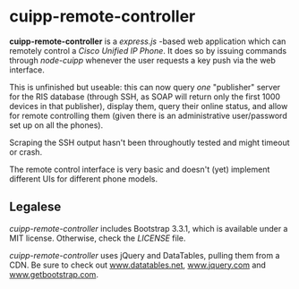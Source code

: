 cuipp-remote-controller
=======================


**cuipp-remote-controller** is a *express.js* -based web application which can remotely control a *Cisco Unified IP Phone*. It does so by issuing commands through *node-cuipp* whenever the user requests a key push via the web interface.


This is unfinished but useable: this can now query *one* "publisher" server for the RIS database (through SSH, as SOAP will return only the first 1000 devices in that publisher), display them, query their online status, and allow for remote controlling them (given there is an administrative user/password set up on all the phones).

Scraping the SSH output hasn't been throughoutly tested and might timeout or crash.

The remote control interface is very basic and doesn't (yet) implement different UIs for different phone models.


Legalese
------------

*cuipp-remote-controller* includes Bootstrap 3.3.1, which is available under a MIT license. Otherwise, check the *LICENSE* file.

*cuipp-remote-controller* uses jQuery and DataTables, pulling them from a CDN. Be sure to check out www.datatables.net, www.jquery.com and www.getbootstrap.com.

